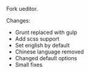 Fork ueditor.

Changes:
* Grunt replaced with gulp
* Add scss support
* Set english by default
* Chinese language removed
* Changed default options
* Small fixes
